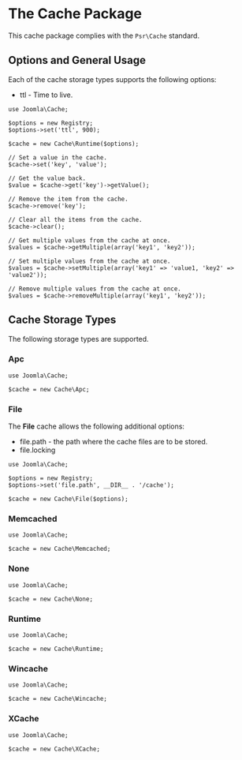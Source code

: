# The Cache Package

This cache package complies with the `Psr\Cache` standard.

## Options and General Usage

Each of the cache storage types supports the following options:

* ttl - Time to live.

```
use Joomla\Cache;

$options = new Registry;
$options->set('ttl', 900);

$cache = new Cache\Runtime($options);

// Set a value in the cache.
$cache->set('key', 'value');

// Get the value back.
$value = $cache->get('key')->getValue();

// Remove the item from the cache.
$cache->remove('key');

// Clear all the items from the cache.
$cache->clear();

// Get multiple values from the cache at once.
$values = $cache->getMultiple(array('key1', 'key2'));

// Set multiple values from the cache at once.
$values = $cache->setMultiple(array('key1' => 'value1, 'key2' => 'value2'));

// Remove multiple values from the cache at once.
$values = $cache->removeMultiple(array('key1', 'key2'));

```

## Cache Storage Types

The following storage types are supported.

### Apc

```
use Joomla\Cache;

$cache = new Cache\Apc;
```

### File

The **File** cache allows the following additional options:

* file.path - the path where the cache files are to be stored.
* file.locking

```
use Joomla\Cache;

$options = new Registry;
$options->set('file.path', __DIR__ . '/cache');

$cache = new Cache\File($options);
```

### Memcached

```
use Joomla\Cache;

$cache = new Cache\Memcached;
```

### None

```
use Joomla\Cache;

$cache = new Cache\None;
```

### Runtime

```
use Joomla\Cache;

$cache = new Cache\Runtime;
```

### Wincache

```
use Joomla\Cache;

$cache = new Cache\Wincache;
```

### XCache

```
use Joomla\Cache;

$cache = new Cache\XCache;
```
